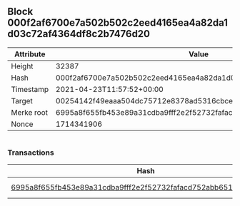## Block 000f2af6700e7a502b502c2eed4165ea4a82da1d03c72af4364df8c2b7476d20

Attribute | Value
--- | ---
Height | 32387
Hash | 000f2af6700e7a502b502c2eed4165ea4a82da1d03c72af4364df8c2b7476d20
Timestamp | 2021-04-23T11:57:52+00:00
Target | 00254142f49eaaa504dc75712e8378ad5316cbcead634704b3734b6271167cc4
Merke root | 6995a8f655fb453e89a31cdba9fff2e2f52732fafacd752abb651adaeb33d67a
Nonce | 1714341906

```

```

### Transactions

Hash | Amount
--- | ---
[6995a8f655fb453e89a31cdba9fff2e2f52732fafacd752abb651adaeb33d67a](6995a8f655fb453e89a31cdba9fff2e2f52732fafacd752abb651adaeb33d67a.md) | 10.00000000 SKEPTI 
